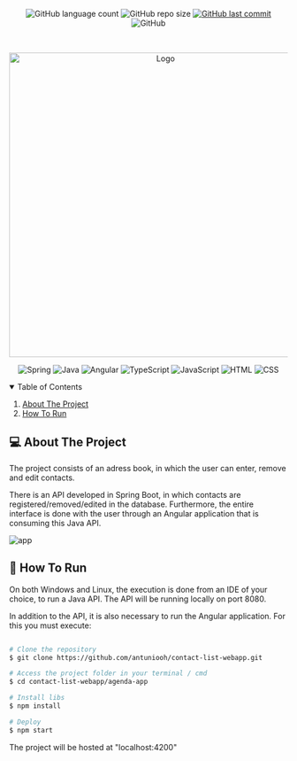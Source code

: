 <p align="center">
  <img alt="GitHub language count" src="https://img.shields.io/github/languages/count/antuniooh/contact-list-webapp">

  <img alt="GitHub repo size" src="https://img.shields.io/github/repo-size/antuniooh/contact-list-webapp">
  
  <a href="https://github.com/antuniooh/contact-list-webapp/commits/master">
    <img alt="GitHub last commit" src="https://img.shields.io/github/last-commit/antuniooh/contact-list-webapp">
  </a>
  
   <img alt="GitHub" src="https://img.shields.io/github/license/antuniooh/contact-list-webapp">
</p>

<!-- PROJECT LOGO -->
<br />
<p align="center">
  <a href="https://github.com/antuniooh/contact-list-webapp">
    <img src="https://previews.123rf.com/images/jemastock/jemastock1802/jemastock180205904/95889436-phone-with-people-contacts-illustration.jpg" alt="Logo" width="550">
  </a>
</p>

<p align="center">
  <img alt="Spring" src="https://img.shields.io/badge/SpringBoot-yellow?style=for-the-badge&logo=spring&logoColor=white"/>
  <img alt="Java" src="https://img.shields.io/badge/Java-orange?style=for-the-badge&logo=java&logoColor=white"/>
  <img alt="Angular" src="https://img.shields.io/badge/Angular-red?style=for-the-badge&logo=angular&logoColor=white"/>
  <img alt="TypeScript" src="https://img.shields.io/badge/TypeScript-blue?style=for-the-badge&logo=typescript&logoColor=white"/>
    <img alt="JavaScript" src="https://img.shields.io/badge/JavaScript-yellow?style=for-the-badge&logo=javascript&logoColor=white"/>
  <img alt="HTML" src="https://img.shields.io/badge/HTML-orange?style=for-the-badge&logo=html5&logoColor=white"/>
  <img alt="CSS" src="https://img.shields.io/badge/CSS-darkblue?style=for-the-badge&logo=css3&logoColor=white"/>
</p>


<!-- TABLE OF CONTENTS -->
<details open="open">
  <summary>Table of Contents</summary>
  <ol>
    <li>
      <a href="#-about-the-project">About The Project</a>
    </li>
    <li>
      <a href="#-how-to-run">How To Run</a>
    </li>
  </ol>
</details>


<!-- ABOUT THE PROJECT -->
## 💻 About The Project
The project consists of an adress book, in which the user can enter, remove and edit contacts.

There is an API developed in Spring Boot, in which contacts are registered/removed/edited in the database. Furthermore, the entire interface is done with the user through an Angular application that is consuming this Java API.

![app](https://github.com/antuniooh/contact-list-webapp/blob/main/images/adduser.gif)


<!-- HOW TO RUN -->
## 🚀 How To Run
On both Windows and Linux, the execution is done from an IDE of your choice, to run a Java API. The API will be running locally on port 8080.

In addition to the API, it is also necessary to run the Angular application. For this you must execute:

```bash

# Clone the repository
$ git clone https://github.com/antuniooh/contact-list-webapp.git

# Access the project folder in your terminal / cmd
$ cd contact-list-webapp/agenda-app

# Install libs
$ npm install

# Deploy 
$ npm start

```
The project will be hosted at "localhost:4200"



